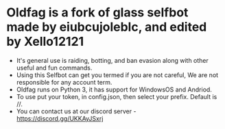 Oldfag is a fork of glass selfbot made by eiubcujoleblc, and edited by Xello12121
=============================================================================================================
- It's general use is raiding, botting, and ban evasion along with other useful and fun commands.
- Using this Selfbot can get you termed if you are not careful, We are not responsible for any account term.
- Oldfag runs on Python 3, it has support for WindowsOS and Andriod.
- To use put your token, in config.json, then select your prefix. Default is //.
- You can contact us at our discord server - https://discord.gg/UKKAyJSxrj 

